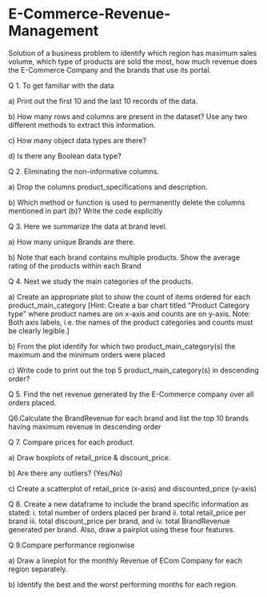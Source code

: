 # E-Commerce-Revenue-Management
Solution of a business problem to identify which region has maximum sales volume, which type of products are sold the most, how much revenue does the E-Commerce Company and the brands that use its portal.

Q 1. To get familiar with the data

a) Print out the first 10 and the last 10 records of the data. 

b) How many rows and columns are present in the dataset? Use any two different methods to extract this information. 

c) How many object data types are there?  

d) Is there any Boolean data type? 

Q 2. Eliminating the non-informative columns.

a) Drop the columns product_specifications and description. 

b) Which method or function is used to permanently delete the columns mentioned in part (b)? Write the code explicitly 

Q 3. Here we summarize the data at brand level.

a) How many unique Brands are there. 

b) Note that each brand contains multiple products. Show the average rating of the products within each Brand 

Q 4. Next we study the main categories of the products.

a) Create an appropriate plot to show the count of items ordered for each product_main_category [Hint: Create a bar chart titled "Product Category type" where product names are on x-axis and counts are on y-axis. Note: Both axis labels, i.e. the names of the product categories and counts must be clearly legible.] 

b) From the plot identify for which two product_main_category(s) the maximum and the minimum orders were placed 

c) Write code to print out the top 5 product_main_category(s) in descending order?

Q 5. Find the net revenue generated by the E-Commerce company over all orders placed.

Q6.Calculate the BrandRevenue for each brand and list the top 10 brands having maximum revenue in descending order

Q 7. Compare prices for each product.

a) Draw boxplots of retail_price & discount_price. 

b) Are there any outliers? (Yes/No)

c) Create a scatterplot of retail_price (x-axis) and discounted_price (y-axis)

Q 8. Create a new dataframe to include the brand specific information as stated: i. total number of orders placed per brand ii. total retail_price per brand iii. total discount_price per brand, and iv. total BrandRevenue generated per brand. Also, draw a pairplot using these four features. 

Q 9.Compare performance regionwise

a) Draw a lineplot for the monthly Revenue of ECom Company for each region separately. 

b) Identify the best and the worst performing months for each region. 
